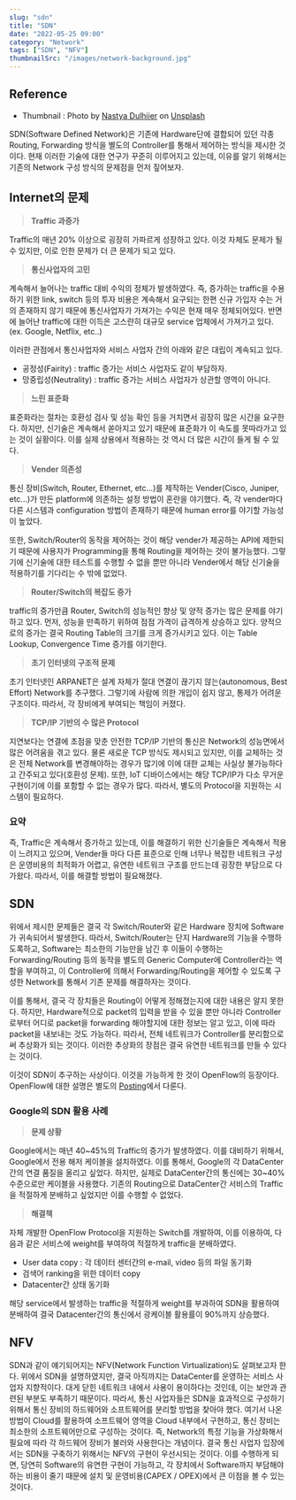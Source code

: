 ```yaml
---
slug: "sdn"
title: "SDN"
date: "2022-05-25 09:00"
category: "Network"
tags: ["SDN", "NFV"]
thumbnailSrc: "/images/network-background.jpg"
---
```


## Reference

- Thumbnail : Photo by [Nastya Dulhiier](https://unsplash.com/@dulhiier?utm_source=unsplash&utm_medium=referral&utm_content=creditCopyText) on [Unsplash](https://unsplash.com/s/photos/network?utm_source=unsplash&utm_medium=referral&utm_content=creditCopyText)

SDN(Software Defined Network)은 기존에 Hardware단에 결합되어 있던 각종 Routing, Forwarding 방식을 별도의 Controller를 통해서 제어하는 방식을 제시한 것이다. 현재 이러한 기술에 대한 연구가 꾸준히 이루어지고 있는데, 이유를 알기 위해서는 기존의 Network 구성 방식의 문제점을 먼저 짚어보자.

## Internet의 문제

> **Traffic 과증가**

Traffic의 매년 20% 이상으로 굉장히 가파르게 성장하고 있다. 이것 자체도 문제가 될 수 있지만, 이로 인한 문제가 더 큰 문제가 되고 있다.

> **통신사업자의 고민**

계속해서 늘어나는 traffic 대비 수익의 정체가 발생하였다. 즉, 증가하는 traffic을 수용하기 위한 link, switch 등의 투자 비용은 계속해서 요구되는 한편 신규 가입자 수는 거의 존재하지 않기 때문에 통신사업자가 가져가는 수익은 현재 매우 정체되어있다. 반면에 늘어난 traffic에 대한 이득은 고스란히 대규모 service 업체에서 가져가고 있다. (ex. Google, Netflix, etc..)

이러한 관점에서 통신사업자와 서비스 사업자 간의 아래와 같은 대립이 계속되고 있다.

- 공정성(Fairity) : traffic 증가는 서비스 사업자도 같이 부담하자.
- 망중립성(Neutrality) : traffic 증가는 서비스 사업자가 상관할 영역이 아니다.

> **느린 표준화**

표준화라는 절차는 호환성 검사 및 성능 확인 등을 거치면서 굉장히 많은 시간을 요구한다. 하지만, 신기술은 계속해서 쏟아지고 있기 때문에 표준화가 이 속도를 못따라가고 있는 것이 실황이다. 이를 실제 상용에서 적용하는 것 역시 더 많은 시간이 들게 될 수 있다.

> **Vender 의존성**

통신 장비(Switch, Router, Ethernet, etc...)를 제작하는 Vender(Cisco, Juniper, etc...)가 만든 platform에 의존하는 설정 방법이 혼란을 야기했다. 즉, 각 vender마다 다른 시스템과 configuration 방법이 존재하기 때문에 human error를 야기할 가능성이 높았다.

또한, Switch/Router의 동작을 제어하는 것이 해당 vender가 제공하는 API에 제한되기 때문에 사용자가 Programming을 통해 Routing을 제어하는 것이 불가능했다. 그렇기에 신기술에 대한 테스트를 수행할 수 없을 뿐만 아니라 Vender에서 해당 신기술을 적용하기를 기다리는 수 밖에 없었다.

> **Router/Switch의 복잡도 증가**

traffic의 증가만큼 Router, Switch의 성능적인 향상 및 양적 증가는 많은 문제를 야기하고 있다. 먼저, 성능을 만족하기 위하여 점점 가격이 급격하게 상승하고 있다. 양적으로의 증가는 결국 Routing Table의 크기를 크게 증가시키고 있다. 이는 Table Lookup, Convergence Time 증가를 야기한다.

> **초기 인터넷의 구조적 문제**

초기 인터넷인 ARPANET은 설계 자체가 절대 연결이 끊기지 않는(autonomous, Best Effort) Network를 추구했다. 그렇기에 사람에 의한 개입이 쉽지 않고, 통제가 어려운 구조이다. 따라서, 각 장비에게 부여되는 책임이 커졌다.

> **TCP/IP 기반의 수 많은 Protocol**

지연보다는 연결에 초점을 맞춘 안전한 TCP/IP 기반의 통신은 Network의 성능면에서 많은 어려움을 겪고 있다. 물론 새로운 TCP 방식도 제시되고 있지만, 이를 교체하는 것은 전체 Network를 변경해야하는 경우가 많기에 이에 대한 교체는 사실상 불가능하다고 간주되고 있다(호환성 문제). 또한, IoT 디바이스에서는 해당 TCP/IP가 다소 무거운 구현이기에 이를 포함할 수 없는 경우가 많다. 따라서, 별도의 Protocol을 지원하는 시스템이 필요하다.

### 요약

즉, Traffic은 계속해서 증가하고 있는데, 이를 해결하기 위한 신기술들은 계속해서 적용이 느려지고 있으며, Vender들 마다 다른 표준으로 인해 너무나 복잡한 네트워크 구성은 운영비용의 최적화가 어렵고, 유연한 네트워크 구조를 만드는데 굉장한 부담으로 다가왔다. 따라서, 이를 해결할 방법이 필요해졌다.

## SDN

위에서 제시한 문제들은 결국 각 Switch/Router와 같은 Hardware 장치에 Software가 귀속되어서 발생한다. 따라서, Switch/Router는 단지 Hardware의 기능을 수행하도록하고, Software는 최소한의 기능만을 남긴 후 이들이 수행하는 Forwarding/Routing 등의 동작을 별도의 Generic Computer에 Controller라는 역할을 부여하고, 이 Controller에 의해서 Forwarding/Routing을 제어할 수 있도록 구성한 Network를 통해서 기존 문제를 해결하자는 것이다.

이를 통해서, 결국 각 장치들은 Routing이 어떻게 정해졌는지에 대한 내용은 알지 못한다. 하지만, Hardware적으로 packet의 입력을 받을 수 있을 뿐만 아니라 Controller로부터 어디로 packet을 forwarding 해야할지에 대한 정보는 알고 있고, 이에 따라 packet을 내보내는 것도 가능하다. 따라서, 전체 네트워크가 Controller를 분리함으로써 추상화가 되는 것이다. 이러한 추상화의 장점은 결국 유연한 네트워크를 만들 수 있다는 것이다.

이것이 SDN이 추구하는 사상이다. 이것을 가능하게 한 것이 OpenFlow의 등장이다. OpenFlow에 대한 설명은 별도의 [Posting](/posts/openflow)에서 다룬다.


### Google의 SDN 활용 사례

> **문제 상황**

Google에서는 매년 40\~45%의 Traffic의 증가가 발생하였다. 이를 대비하기 위해서, Google에서 전용 해저 케이블을 설치하였다. 이를 통해서, Google의 각 DataCenter 간의 연결 품질을 올리고 싶었다. 하지만, 실제로 DataCenter간의 통신에는 30\~40% 수준으로만 케이블을 사용했다. 기존의 Routing으로 DataCenter간 서비스의 Traffic을 적절하게 분배하고 싶었지만 이를 수행할 수 없었다.

> **해결책**

자체 개발한 OpenFlow Protocol을 지원하는 Switch를 개발하여, 이를 이용하여, 다음과 같은 서비스에 weight를 부여하여 적절하게 traffic을 분배하였다.

- User data copy : 각 데이터 센터간의 e-mail, video 등의 파일 동기화
- 검색어 ranking을 위한 데이터 copy
- Datacenter간 상태 동기화

해당 service에서 발생하는 traffic을 적절하게 weight를 부과하여 SDN을 활용하여 분배하여 결국 Datacenter간의 통신에서 광케이블 활용률이 90%까지 상승했다.

## NFV

SDN과 같이 얘기되어지는 NFV(Network Function Virtualization)도 살펴보고자 한다. 위에서 SDN을 설명하였지만, 결국 아직까지는 DataCenter를 운영하는 서비스 사업자 지향적이다. 대게 닫힌 네트워크 내에서 사용이 용이하다는 것인데, 이는 보안과 관련된 부분도 부족하기 때문이다. 따라서, 통신 사업자들은 SDN을 효과적으로 구성하기 위해서 통신 장비의 하드웨어와 소프트웨어를 분리할 방법을 찾아야 했다. 여기서 나온 방법이 Cloud를 활용하여 소프트웨어 영역을 Cloud 내부에서 구현하고, 통신 장비는 최소한의 소프트웨어만으로 구성하는 것이다. 즉, Network의 특정 기능을 가상화해서 필요에 따라 각 하드웨어 장비가 불러와 사용한다는 개념이다. 결국 통신 사업자 입장에서는 SDN을 구축하기 위해서는 NFV의 구현이 우선시되는 것이다. 이를 수행하게 되면, 당연히 Software의 유연한 구현이 가능하고, 각 장치에서 Software까지 부담해야 하는 비용이 줄기 때문에 설치 및 운영비용(CAPEX / OPEX)에서 큰 이점을 볼 수 있는 것이다.
